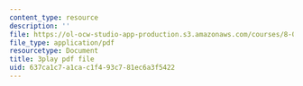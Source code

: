 ```yaml
---
content_type: resource
description: ''
file: https://ol-ocw-studio-app-production.s3.amazonaws.com/courses/8-01sc-classical-mechanics-fall-2016/637ca1c7a1cac1f493c781ec6a3f5422_F3N5EkMX_ks.pdf
file_type: application/pdf
resourcetype: Document
title: 3play pdf file
uid: 637ca1c7-a1ca-c1f4-93c7-81ec6a3f5422
---
```

